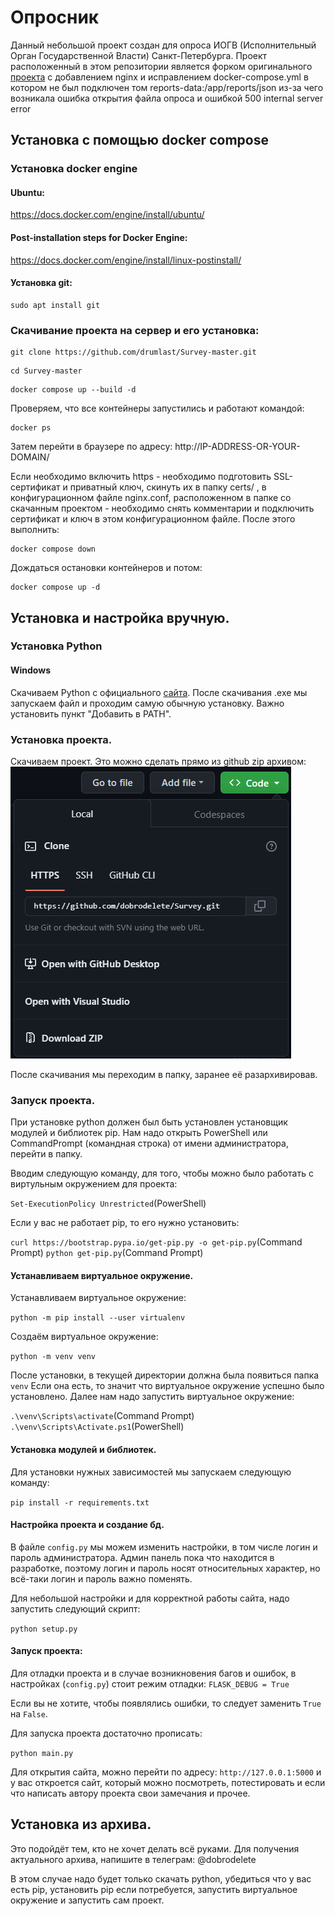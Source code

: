 # Опросник
Данный небольшой проект создан для опроса ИОГВ (Исполнительный Орган Государственной Власти) Санкт-Петербурга.
Проект расположенный в этом репозитории является форком оригинального [проекта](https://github.com/dobrodelete/Survey) с добавлением nginx и исправлением docker-compose.yml
в котором не был подключен том reports-data:/app/reports/json из-за чего возникала ошибка открытия файла опроса и ошибкой 500 internal server error
## Установка с помощью docker compose
### Установка docker engine
#### Ubuntu:
https://docs.docker.com/engine/install/ubuntu/
#### Post-installation steps for Docker Engine:
https://docs.docker.com/engine/install/linux-postinstall/

#### Установка git:
```
sudo apt install git
```
### Скачивание проекта на сервер и его установка:
```
git clone https://github.com/drumlast/Survey-master.git
```
```
cd Survey-master
```
```
docker compose up --build -d
```
Проверяем, что все контейнеры запустились и работают командой:
```
docker ps
```
Затем перейти в браузере по адресу: http://IP-ADDRESS-OR-YOUR-DOMAIN/

Если необходимо включить https - необходимо подготовить SSL-сертификат и приватный ключ, скинуть их в папку certs/ , в конфигурационном файле nginx.conf, расположенном в папке со скачанным проектом - необходимо снять комментарии и подключить сертификат и ключ в этом конфигурационном файле. После этого выполнить:
```
docker compose down
```
Дождаться остановки контейнеров и потом:
```
docker compose up -d
```

## Установка и настройка вручную.
### Установка Python
#### Windows
Скачиваем Python с официального [сайта](https://www.python.org/downloads/).
После скачивания .exe мы запускаем файл и проходим самую обычную установку. Важно установить пункт "Добавить в PATH".
### Установка проекта.
Скачиваем проект. Это можно сделать прямо из github zip архивом:
![фото](docs/images/git-download-zip.png)

После скачивания мы переходим в папку, заранее её разархивировав.

### Запуск проекта.
При установке python должен был быть установлен установщик модулей и библиотек pip.
Нам надо открыть PowerShell или CommandPrompt (командная строка) от имени администратора, перейти в папку.

Вводим следующую команду, для того, чтобы можно было работать с виртульным окружением для проекта:

`Set-ExecutionPolicy Unrestricted`(PowerShell)

Если у вас не работает pip, то его нужно установить:

`curl https://bootstrap.pypa.io/get-pip.py -o get-pip.py`(Command Prompt)
`python get-pip.py`(Command Prompt)

#### Устанавливаем виртуальное окружение.
Устанавливаем виртуальное окружение:

`python -m pip install --user virtualenv`

Создаём виртуальное окружение:

`python -m venv venv`

После установки, в текущей директории должна была появиться папка `venv`
Если она есть, то значит что виртуальное окружение успешно было установлено. Далее нам надо запустить виртуальное окружение:

`.\venv\Scripts\activate`(Command Prompt)
`.\venv\Scripts\Activate.ps1`(PowerShell)

#### Установка модулей и библиотек.
Для установки нужных зависимостей мы запускаем следующую команду:

`pip install -r requirements.txt`

#### Настройка проекта и создание бд.
В файле `config.py` мы можем изменить настройки, в том числе логин и пароль администратора.
Админ панель пока что находится в разработке, поэтому логин и пароль носят относительных характер, но всё-таки логин и пароль важно поменять.

Для небольшой настройки и для корректной работы сайта, надо запустить следующий скрипт:

`python setup.py`

#### Запуск проекта:
Для отладки проекта и в случае возникновения багов и ошибок, в настройках (`config.py`) стоит режим отладки:
`FLASK_DEBUG = True`

Если вы не хотите, чтобы появлялись ошибки, то следует заменить `True` на `False`.

Для запуска проекта достаточно прописать:

`python main.py`

Для открытия сайта, можно перейти по адресу: `http://127.0.0.1:5000` и у вас откроется сайт, который можно посмотреть, потестировать и если что написать автору проекта свои замечания и прочее.

## Установка из архива.
Это подойдёт тем, кто не хочет делать всё руками.
Для получения актуального архива, напишите в телеграм: @dobrodelete

В этом случае надо будет только скачать python, убедиться что у вас есть pip, установить pip если потребуется, запустить виртуальное окружение и запустить сам проект.